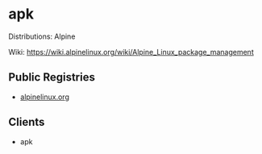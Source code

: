 # apk

Distributions: Alpine

Wiki: https://wiki.alpinelinux.org/wiki/Alpine_Linux_package_management

## Public Registries

- [alpinelinux.org](https://alpinelinux.org/)

## Clients

- apk
